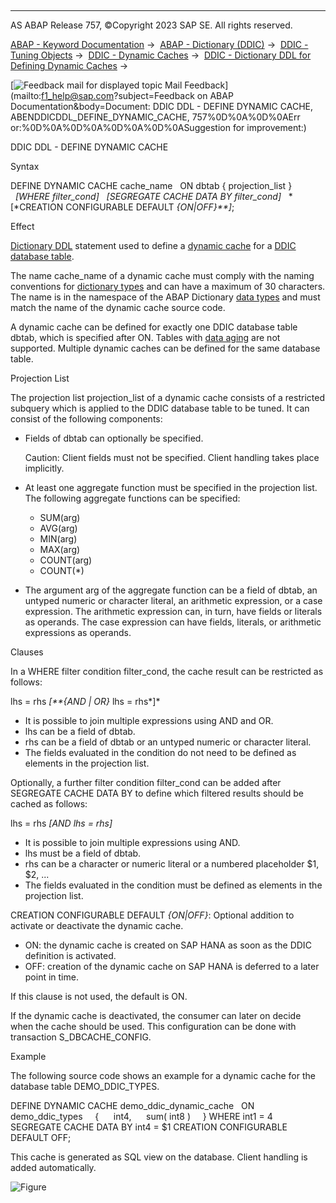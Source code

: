   

* * *

AS ABAP Release 757, ©Copyright 2023 SAP SE. All rights reserved.

[ABAP - Keyword Documentation](https://help.sap.com/doc/abapdocu_757_index_htm/7.57/en-US/abenabap.htm) →  [ABAP - Dictionary (DDIC)](https://help.sap.com/doc/abapdocu_757_index_htm/7.57/en-US/abenabap_dictionary.htm) →  [DDIC - Tuning Objects](https://help.sap.com/doc/abapdocu_757_index_htm/7.57/en-US/abenddic_tuning_objects.htm) →  [DDIC - Dynamic Caches](https://help.sap.com/doc/abapdocu_757_index_htm/7.57/en-US/abenddic_dynamic_caches.htm) →  [DDIC - Dictionary DDL for Defining Dynamic Caches](https://help.sap.com/doc/abapdocu_757_index_htm/7.57/en-US/abenddic_define_dynamic_cache.htm) → 

 [![](Mail.gif?object=Mail.gif&sap-language=EN "Feedback mail for displayed topic") Mail Feedback](mailto:f1_help@sap.com?subject=Feedback on ABAP Documentation&body=Document: DDIC DDL - DEFINE DYNAMIC CACHE, ABENDDICDDL_DEFINE_DYNAMIC_CACHE, 757%0D%0A%0D%0AErr
or:%0D%0A%0D%0A%0D%0A%0D%0ASuggestion for improvement:)

DDIC DDL - DEFINE DYNAMIC CACHE

Syntax

DEFINE DYNAMIC CACHE cache\_name
  ON dbtab
{ projection\_list }
  *\[*WHERE filter\_cond*\]*
  *\[*SEGREGATE CACHE DATA BY filter\_cond*\]*
  *\[*CREATION CONFIGURABLE DEFAULT *{*ON*|*OFF*}**\]*;

Effect

[Dictionary DDL](https://help.sap.com/doc/abapdocu_757_index_htm/7.57/en-US/abendictionary_ddl_glosry.htm "Glossary Entry") statement used to define a [dynamic cache](https://help.sap.com/doc/abapdocu_757_index_htm/7.57/en-US/abendynamic_cache_glosry.htm "Glossary Entry") for a [DDIC database table](https://help.sap.com/doc/abapdocu_757_index_htm/7.57/en-US/abenddic_db_table_glosry.htm "Glossary Entry").

The name cache\_name of a dynamic cache must comply with the naming conventions for [dictionary types](https://help.sap.com/doc/abapdocu_757_index_htm/7.57/en-US/abenddic_data_types.htm) and can have a maximum of 30 characters. The name is in the namespace of the ABAP Dictionary [data types](https://help.sap.com/doc/abapdocu_757_index_htm/7.57/en-US/abenddic_data_types.htm) and must match the name of the dynamic cache source code.

A dynamic cache can be defined for exactly one DDIC database table dbtab, which is specified after ON. Tables with [data aging](https://help.sap.com/doc/abapdocu_757_index_htm/7.57/en-US/abendata_aging_glosry.htm "Glossary Entry") are not supported. Multiple dynamic caches can be defined for the same database table.

Projection List

The projection list projection\_list of a dynamic cache consists of a restricted subquery which is applied to the DDIC database table to be tuned. It can consist of the following components:

-   Fields of dbtab can optionally be specified.
    
    Caution: Client fields must not be specified. Client handling takes place implicitly.
    
-   At least one aggregate function must be specified in the projection list. The following aggregate functions can be specified:
    -   SUM(arg)
    -   AVG(arg)
    -   MIN(arg)
    -   MAX(arg)
    -   COUNT(arg)
    -   COUNT(\*)
-   The argument arg of the aggregate function can be a field of dbtab, an untyped numeric or character literal, an arithmetic expression, or a case expression. The arithmetic expression can, in turn, have fields or literals as operands. The case expression can have fields, literals, or arithmetic expressions as operands.

Clauses

In a WHERE filter condition filter\_cond, the cache result can be restricted as follows:

lhs = rhs *\[**{*AND *|* OR*}* lhs = rhs*\]*

-   It is possible to join multiple expressions using AND and OR.
-   lhs can be a field of dbtab.
-   rhs can be a field of dbtab or an untyped numeric or character literal.
-   The fields evaluated in the condition do not need to be defined as elements in the projection list.

Optionally, a further filter condition filter\_cond can be added after SEGREGATE CACHE DATA BY to define which filtered results should be cached as follows:

lhs = rhs *\[*AND lhs = rhs*\]*

-   It is possible to join multiple expressions using AND.
-   lhs must be a field of dbtab.
-   rhs can be a character or numeric literal or a numbered placeholder $1, $2, ...
-   The fields evaluated in the condition must be defined as elements in the projection list.

CREATION CONFIGURABLE DEFAULT *{*ON*|*OFF*}*: Optional addition to activate or deactivate the dynamic cache.

-   ON: the dynamic cache is created on SAP HANA as soon as the DDIC definition is activated.
-   OFF: creation of the dynamic cache on SAP HANA is deferred to a later point in time.

If this clause is not used, the default is ON.

If the dynamic cache is deactivated, the consumer can later on decide when the cache should be used. This configuration can be done with transaction S\_DBCACHE\_CONFIG.

Example

The following source code shows an example for a dynamic cache for the database table DEMO\_DDIC\_TYPES.

DEFINE DYNAMIC CACHE demo\_ddic\_dynamic\_cache
  ON demo\_ddic\_types
    {
     int4,
     sum( int8 )
    }
WHERE int1 = 4
SEGREGATE CACHE DATA BY int4 = $1
CREATION CONFIGURABLE DEFAULT OFF;

This cache is generated as SQL view on the database. Client handling is added automatically.

![Figure](dynamic_cache.png)